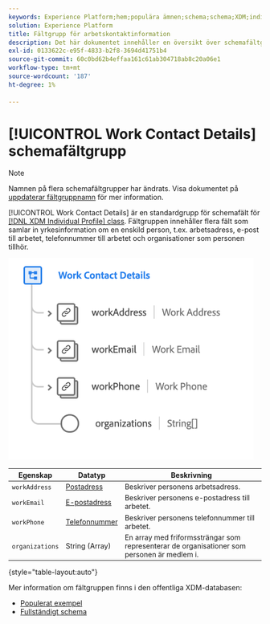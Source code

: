 ```yaml
---
keywords: Experience Platform;hem;populära ämnen;schema;schema;XDM;individual profile;fields;schemas;schema design;mixin;mixin;work details;profile work;
solution: Experience Platform
title: Fältgrupp för arbetskontaktinformation
description: Det här dokumentet innehåller en översikt över schemafältgruppen Arbetskontaktinformation.
exl-id: 0133622c-e95f-4833-b2f8-3694d41751b4
source-git-commit: 60c0bd62b4effaa161c61ab304718ab8c20a06e1
workflow-type: tm+mt
source-wordcount: '187'
ht-degree: 1%

---
```



# [!UICONTROL Work Contact Details] schemafältgrupp

>[!NOTE]
>
>Namnen på flera schemafältgrupper har ändrats. Visa dokumentet på [uppdaterar fältgruppnamn](../name-updates.md) för mer information.

[!UICONTROL Work Contact Details] är en standardgrupp för schemafält för [[!DNL XDM Individual Profile] class](../../classes/individual-profile.md). Fältgruppen innehåller flera fält som samlar in yrkesinformation om en enskild person, t.ex. arbetsadress, e-post till arbetet, telefonnummer till arbetet och organisationer som personen tillhör.

![](../../images/field-groups/work-contact-details.png)

| Egenskap | Datatyp | Beskrivning |
| --- | --- | --- |
| `workAddress` | [Postadress](../../data-types/postal-address.md) | Beskriver personens arbetsadress. |
| `workEmail` | [E-postadress](../../data-types/email-address.md) | Beskriver personens e-postadress till arbetet. |
| `workPhone` | [Telefonnummer](../../data-types/phone-number.md) | Beskriver personens telefonnummer till arbetet. |
| `organizations` | String (Array) | En array med friformssträngar som representerar de organisationer som personen är medlem i. |

{style=&quot;table-layout:auto&quot;}

Mer information om fältgruppen finns i den offentliga XDM-databasen:

* [Populerat exempel](https://github.com/adobe/xdm/blob/master/components/fieldgroups/profile/profile-work-details.example.1.json)
* [Fullständigt schema](https://github.com/adobe/xdm/blob/master/components/fieldgroups/profile/profile-work-details.schema.json)
